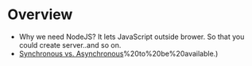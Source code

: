 # Overview

- Why we need NodeJS?
  It lets JavaScript outside brower. So that you could create server..and so on.
- [Synchronous vs. Asynchronous](https://adrianmejia.com/asynchronous-vs-synchronous-handling-concurrency-in-javascript/#:~:text=Asynchronous%20in%20Node.&text=Synchronous%20code%20is%20also%20called,%2FO)%20to%20be%20available.)
